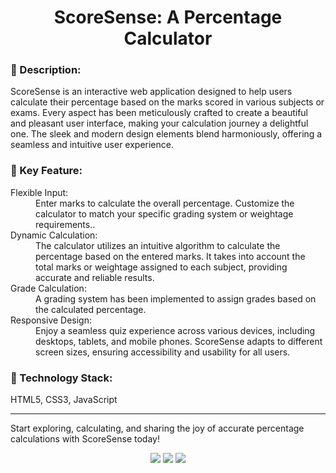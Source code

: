 <h1 align="center">ScoreSense: A Percentage Calculator</h1>
<p style="font-style:italic;">
<h3>📌 Description:</h3>

<p>ScoreSense is an interactive web application designed to help users calculate their percentage based on the marks scored in various subjects or exams. Every aspect has been meticulously crafted to create a beautiful and pleasant user interface, making your calculation journey a delightful one. The sleek and modern design elements blend harmoniously, offering a seamless and intuitive user experience.</p>

<h3>📌 Key Feature:</h3>
<dl>
<dt>Flexible Input:</dt><dd> Enter marks to calculate the overall percentage. Customize the calculator to match your specific grading system or weightage requirements..</dd>

<dt>Dynamic Calculation:</dt><dd> The calculator utilizes an intuitive algorithm to calculate the percentage based on the entered marks. It takes into account the total marks or weightage assigned to each subject, providing accurate and reliable results.</dd>

<dt>Grade Calculation:</dt><dd> A grading system has been implemented to assign grades based on the calculated percentage.</dd>

<dt>Responsive Design:</dt><dd> Enjoy a seamless quiz experience across various devices, including desktops, tablets, and mobile phones. ScoreSense adapts to different screen sizes, ensuring accessibility and usability for all users.</dd>

</dl>
<h3>📌 Technology Stack:</h3>

<p>
HTML5, CSS3, JavaScript
</p>
<hr>
<p>Start exploring, calculating, and sharing the joy of accurate percentage calculations with ScoreSense today!
</p>
<div align = "center">
<img src="https://forthebadge.com/images/badges/validated-html5.svg">
<img src="https://forthebadge.com/images/badges/uses-css.svg">
<img src="https://forthebadge.com/images/badges/made-with-javascript.svg">
</div>